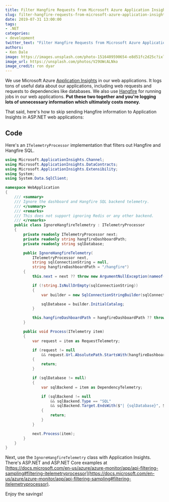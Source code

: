 ```yaml
---
title: Filter Hangfire Requests from Microsoft Azure Application Insights
slug: filter-hangfire-requests-from-microsoft-azure-application-insights
date: 2019-07-31 13:00:00
tags:
- .NET
categories:
- development
twitter_text: "Filter Hangfire Requests from Microsoft Azure Application Insights"
authors: 
- Ken Dale
image: https://images.unsplash.com/photo-1516409590654-e8d51fc2d25c?ixlib=rb-1.2.1&ixid=eyJhcHBfaWQiOjEyMDd9&auto=format&fit=crop&w=1000&q=80
image_url: https://unsplash.com/photos/V29UWcALNko
image_credit: ron dyar
---
```


We use Microsoft Azure [Application Insights](https://docs.microsoft.com/en-us/azure/azure-monitor/app/app-insights-overview) in our web applications. It logs tons of useful data about our applications, including web requests and requests to dependencies like databases. We also use [Hangfire](https://www.hangfire.io/) for running jobs in our web applications. **Put these two together and you're logging lots of unnecessary information which ultimately costs money.**

That said, here's how to skip sending Hangfire information to Application Insights in ASP.NET web applications:

## Code

Here's an `ITelemetryProcessor` implementation that filters out Hangfire and Hangfire SQL.

```csharp
using Microsoft.ApplicationInsights.Channel;
using Microsoft.ApplicationInsights.DataContracts;
using Microsoft.ApplicationInsights.Extensibility;
using System;
using System.Data.SqlClient;

namespace WebApplication
{
    /// <summary>
    /// Ignore the dashboard and Hangfire SQL backend telemetry.
    /// </summary>
    /// <remarks>
    /// This does not support ignoring Redis or any other backend.
    /// </remarks>
    public class IgnoreHangfireTelemetry : ITelemetryProcessor
    {
        private readonly ITelemetryProcessor next;
        private readonly string hangfireDashboardPath;
        private readonly string sqlDatabase;

        public IgnoreHangfireTelemetry(
            ITelemetryProcessor next,
            string sqlConnectionString = null,
            string hangfireDashboardPath = "/hangfire")
        {
            this.next = next ?? throw new ArgumentNullException(nameof(next));

            if (!string.IsNullOrEmpty(sqlConnectionString))
            {
                var builder = new SqlConnectionStringBuilder(sqlConnectionString);

                sqlDatabase = builder.InitialCatalog;
            }

            this.hangfireDashboardPath = hangfireDashboardPath ?? throw new ArgumentNullException(nameof(hangfireDashboardPath));
        }

        public void Process(ITelemetry item)
        {
            var request = item as RequestTelemetry;

            if (request != null
                && request.Url.AbsolutePath.StartsWith(hangfireDashboardPath))
            {
                return;
            }

            if (sqlDatabase != null)
            {
                var sqlBackend = item as DependencyTelemetry;

                if (sqlBackend != null
                    && sqlBackend.Type == "SQL"
                    && sqlBackend.Target.EndsWith($"| {sqlDatabase}", StringComparison.OrdinalIgnoreCase))
                {
                    return;
                }
            }

            next.Process(item);
        }
    }
}
```

Next, use the `IgnoreHangfireTelemetry` class with Application Insights. There's ASP.NET and ASP.NET Core examples at [https://docs.microsoft.com/en-us/azure/azure-monitor/app/api-filtering-sampling#filtering-itelemetryprocessor](https://docs.microsoft.com/en-us/azure/azure-monitor/app/api-filtering-sampling#filtering-itelemetryprocessor).

Enjoy the savings!
